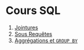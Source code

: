 # Cours SQL

1. [Jointures](1-jointures.md)
2. [Sous Requêtes](2-sous-requetes.md)
3. [Aggrégations et `GROUP BY`](3-aggregations.md)

